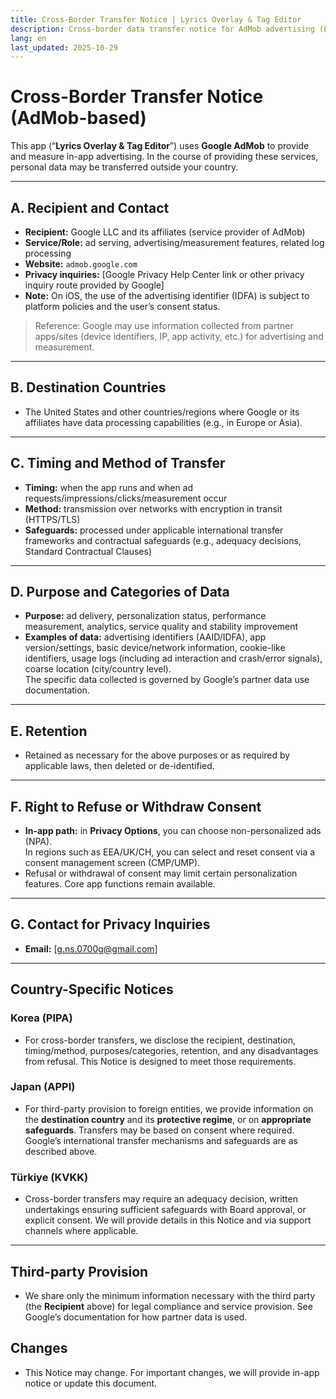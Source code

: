 ```yaml
---
title: Cross-Border Transfer Notice | Lyrics Overlay & Tag Editor
description: Cross-border data transfer notice for AdMob advertising (English)
lang: en
last_updated: 2025-10-29
---
```


# Cross-Border Transfer Notice (AdMob-based)

This app (“**Lyrics Overlay & Tag Editor**”) uses **Google AdMob** to provide and measure in-app advertising. In the course of providing these services, personal data may be transferred outside your country.

---

## A. Recipient and Contact
- **Recipient:** Google LLC and its affiliates (service provider of AdMob)  
- **Service/Role:** ad serving, advertising/measurement features, related log processing  
- **Website:** `admob.google.com`  
- **Privacy inquiries:** [Google Privacy Help Center link or other privacy inquiry route provided by Google]  
- **Note:** On iOS, the use of the advertising identifier (IDFA) is subject to platform policies and the user’s consent status.

> Reference: Google may use information collected from partner apps/sites (device identifiers, IP, app activity, etc.) for advertising and measurement.

---

## B. Destination Countries
- The United States and other countries/regions where Google or its affiliates have data processing capabilities (e.g., in Europe or Asia).

---

## C. Timing and Method of Transfer
- **Timing:** when the app runs and when ad requests/impressions/clicks/measurement occur  
- **Method:** transmission over networks with encryption in transit (HTTPS/TLS)  
- **Safeguards:** processed under applicable international transfer frameworks and contractual safeguards (e.g., adequacy decisions, Standard Contractual Clauses)

---

## D. Purpose and Categories of Data
- **Purpose:** ad delivery, personalization status, performance measurement, analytics, service quality and stability improvement  
- **Examples of data:** advertising identifiers (AAID/IDFA), app version/settings, basic device/network information, cookie-like identifiers, usage logs (including ad interaction and crash/error signals), coarse location (city/country level).  
  The specific data collected is governed by Google’s partner data use documentation.

---

## E. Retention
- Retained as necessary for the above purposes or as required by applicable laws, then deleted or de-identified.

---

## F. Right to Refuse or Withdraw Consent
- **In-app path:** in **Privacy Options**, you can choose non-personalized ads (NPA).  
  In regions such as EEA/UK/CH, you can select and reset consent via a consent management screen (CMP/UMP).  
- Refusal or withdrawal of consent may limit certain personalization features. Core app functions remain available.

---

## G. Contact for Privacy Inquiries
- **Email:** [g.ns.0700g@gmail.com]

---

## Country-Specific Notices

### Korea (PIPA)
- For cross-border transfers, we disclose the recipient, destination, timing/method, purposes/categories, retention, and any disadvantages from refusal. This Notice is designed to meet those requirements.

### Japan (APPI)
- For third-party provision to foreign entities, we provide information on the **destination country** and its **protective regime**, or on **appropriate safeguards**. Transfers may be based on consent where required. Google’s international transfer mechanisms and safeguards are as described above.

### Türkiye (KVKK)
- Cross-border transfers may require an adequacy decision, written undertakings ensuring sufficient safeguards with Board approval, or explicit consent. We will provide details in this Notice and via support channels where applicable.

---

## Third-party Provision
- We share only the minimum information necessary with the third party (the **Recipient** above) for legal compliance and service provision. See Google’s documentation for how partner data is used.

## Changes
- This Notice may change. For important changes, we will provide in-app notice or update this document.



